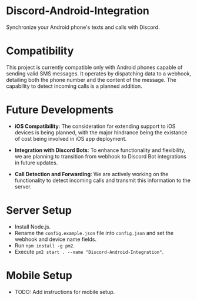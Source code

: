 # Discord-Android-Integration
Synchronize your Android phone's texts and calls with Discord.

# Compatibility
This project is currently compatible only with Android phones capable of sending valid SMS messages. It operates by dispatching data to a webhook, detailing both the phone number and the content of the message. The capability to detect incoming calls is a planned addition.

# Future Developments
- **iOS Compatibility**: The consideration for extending support to iOS devices is being planned, with the major hindrance being the existance of cost being involved in iOS app deployment.

- **Integration with Discord Bots**: To enhance functionality and flexibility, we are planning to transition from webhook to Discord Bot integrations in future updates.

- **Call Detection and Forwarding**: We are actively working on the functionality to detect incoming calls and transmit this information to the server.

# Server Setup
 - Install Node.js.
 - Rename the `config.example.json` file into `config.json` and set the webhook and device name fields.
 - Run `npm install -g pm2`.
 - Execute `pm2 start . --name "Discord-Android-Integration"`.

# Mobile Setup
 - TODO: Add instructions for mobile setup.